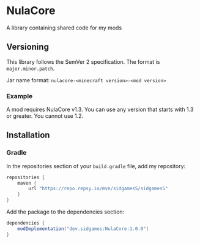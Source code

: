 # NulaCore

A library containing shared code for my mods

## Versioning

This library follows the SemVer 2 specification. The format is `major.minor.patch`.

Jar name format: `nulacore-<minecraft version>-<mod version>`

### Example

A mod requires NulaCore v1.3. You can use any version that starts with 1.3 or greater. You cannot use 1.2.

## Installation

### Gradle

In the repositories section of your `build.gradle` file, add my repository:
```groovy
repositories {
    maven {
        url "https://repo.repsy.io/mvn/sidgames5/sidgames5"
    }
}
```

Add the package to the dependencies section:
```groovy
dependencies {
    modImplementation("dev.sidgames:NulaCore:1.0.0")
}
```